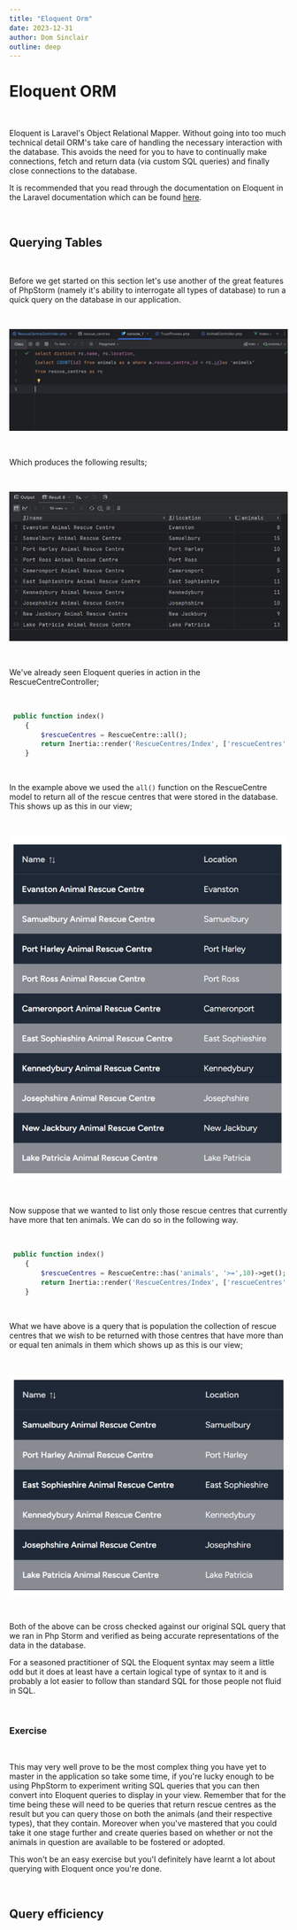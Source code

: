 ```yaml
---
title: "Eloquent Orm"
date: 2023-12-31
author: Dom Sinclair
outline: deep
---
```


# Eloquent ORM

<br>

Eloquent is Laravel's Object Relational Mapper. Without going into too much technical detail ORM's take care of handling the necessary interaction with the database. This avoids the need for you to have to continually make connections, fetch and return data (via custom SQL queries) and finally close connections to the database.

It is recommended that you read through the documentation on Eloquent in the Laravel documentation which can be found [here](https://laravel.com/docs/10.x/eloquent).

<br>

## Querying Tables

<br>

Before we get started on this section let's use another of the great features of PhpStorm (namely it's ability to interrogate all types of database) to run a quick query on the database in our application.

<br>

![database query](./images/eloquent3.jpg)

<br>

Which produces the following results;

<br>

![Query Results](images/eloquent4.jpg)

<br>

We've already seen Eloquent queries in action in the RescueCentreController;

<br>

```php
 public function index()
    {
        $rescueCentres = RescueCentre::all();
        return Inertia::render('RescueCentres/Index', ['rescueCentres' => $rescueCentres]);
    }
```

<br>

In the example above we used the `all()` function on the RescueCentre model to return all of the rescue centres that were stored in the database. This shows up as this in our view;

<br>

![First query view](images/eloquent1.jpg)

<br>

Now suppose that we wanted to list only those rescue centres that currently have more that ten animals. We can do so in the following way.

<br>

```php
 public function index()
    {
        $rescueCentres = RescueCentre::has('animals', '>=',10)->get();
        return Inertia::render('RescueCentres/Index', ['rescueCentres' => $rescueCentres]);
    }
```

<br>

What we have above is a query that is population the collection of rescue centres that we wish to be returned with those centres that have more than or equal ten animals in them which shows up as this is our view;

<br>

![Second query view](images/eloquent2.jpg)

<br>

Both of the above can be cross checked against our original SQL query that we ran in Php Storm and verified as being accurate representations of the data in the database.

For a seasoned practitioner of SQL the Eloquent syntax may seem a little odd but it does at least have a certain logical type of syntax to it and is probably a lot easier to follow than standard SQL for those people not fluid in SQL.

<br>

### Exercise

<br>

This may very well prove to be the most complex thing you have yet to master in the application so take some time, if you're lucky enough to be using PhpStorm to experiment writing SQL queries that you can then convert into Eloquent queries to display in your view. Remember that for the time being these will need to be queries that return rescue centres as the result but you can query those on both the animals (and their respective types), that they contain. Moreover when you've mastered that you could take it one stage further and create queries based on whether or not the animals in question are available to be fostered or adopted.

This won't be an easy exercise but you'l definitely have learnt a lot about querying with Eloquent once you're done.

<br>

## Query efficiency

<br>
